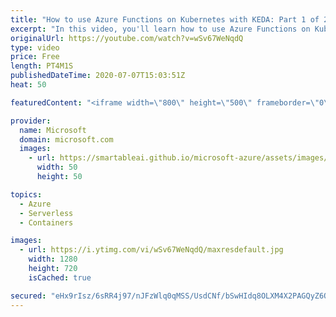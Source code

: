 ```yaml
---
title: "How to use Azure Functions on Kubernetes with KEDA: Part 1 of 2 | Azure Tips and Tricks"
excerpt: "In this video, you'll learn how to use Azure Functions on Kubernetes with KEDA.  For more tips and tricks, visit: https://aka.ms/azuretipsandtricks Get started with 12 months of free services and $200 USD in credit. Create your free account today with Microsoft Azure: https://azure.com/free Azure Documentation"
originalUrl: https://youtube.com/watch?v=wSv67WeNqdQ
type: video
price: Free
length: PT4M1S
publishedDateTime: 2020-07-07T15:03:51Z
heat: 50

featuredContent: "<iframe width=\"800\" height=\"500\" frameborder=\"0\" src=\"https://www.youtube.com/embed/wSv67WeNqdQ\" allow=\"accelerometer; autoplay; encrypted-media; gyroscope; picture-in-picture\" allowfullscreen></iframe>"

provider:
  name: Microsoft
  domain: microsoft.com
  images:
    - url: https://smartableai.github.io/microsoft-azure/assets/images/organizations/microsoft.com-50x50.jpg
      width: 50
      height: 50

topics:
  - Azure
  - Serverless
  - Containers

images:
  - url: https://i.ytimg.com/vi/wSv67WeNqdQ/maxresdefault.jpg
    width: 1280
    height: 720
    isCached: true

secured: "eHx9rIsz/6sRR4j97/nJFzWlq0qMSS/UsdCNf/bSwHIdq8OLXM4X2PAGQyZ6Q+iQU7tY4zbFuJwUVqFqMVfmsS8X82Ep17Sz+ID4WGr/54DTTxdqRWsuRThbMaLmdCTTPrNKXZE+K+V5zUZsc2pw+6cN7Fn36tRV0JRfO05H0sFeTaUr+7RNsTXp8VqGUCQy/BFmu5hBJ0mzr/91UppRaFU538WrwrrAdm5b7YrD8DJs3qKxBkYqRdyNfxytqQ8pL2LhPMr1p4P1HhWkKAWQ/YLTvf5ti1TPoLyRmfKzeaXFbm7xUalmpHqhJronRLHLCqmLjpLAKPH8cUFh7peTFo+I9xm1PoY95jrYNJFeu60AfiSkbfQMQc4zvbIPjFQMD8aykmc+921BjYSUYurYE5MTsmrV1nTdYJGnosJJ/8k=;t5dddZ0UOYTs8gBq5HH4VA=="
---
```


